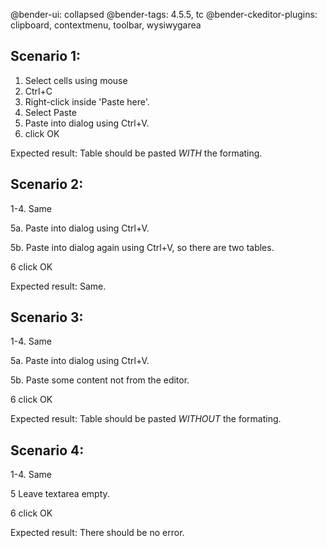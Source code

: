@bender-ui: collapsed
@bender-tags: 4.5.5,  tc
@bender-ckeditor-plugins: clipboard, contextmenu, toolbar, wysiwygarea

## Scenario 1: ###

 1. Select cells using mouse
 2. Ctrl+C
 3. Right-click inside 'Paste here'.
 4. Select Paste
 5. Paste into dialog using Ctrl+V.
 6. click OK

Expected result: Table should be pasted *WITH* the formating.

## Scenario 2: ###

1-4. Same

5a. Paste into dialog using Ctrl+V.

5b. Paste into dialog again using Ctrl+V, so there are two tables.

6 click OK

Expected result: Same.

## Scenario 3: ###

1-4. Same

5a. Paste into dialog using Ctrl+V.

5b. Paste some content not from the editor.

6 click OK

Expected result: Table should be pasted *WITHOUT* the formating.

## Scenario 4: ###

1-4. Same

5 Leave textarea empty.

6 click OK

Expected result: There should be no error.